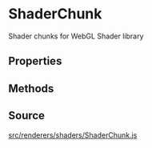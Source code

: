 # ShaderChunk

Shader chunks for WebGL Shader library

## Properties

## Methods

## Source

<a
href="https://github.com/mrdoob/three.js/blob/master/src/renderers/shaders/ShaderChunk.js">src/renderers/shaders/ShaderChunk.js</a>

